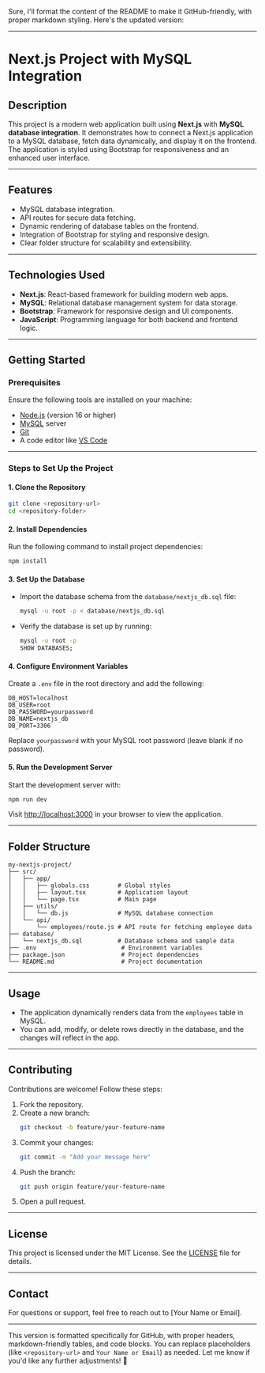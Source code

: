 Sure, I'll format the content of the README to make it GitHub-friendly, with proper markdown styling. Here's the updated version:

---

# **Next.js Project with MySQL Integration**

## **Description**
This project is a modern web application built using **Next.js** with **MySQL database integration**. It demonstrates how to connect a Next.js application to a MySQL database, fetch data dynamically, and display it on the frontend. The application is styled using Bootstrap for responsiveness and an enhanced user interface.

---

## **Features**
- MySQL database integration.
- API routes for secure data fetching.
- Dynamic rendering of database tables on the frontend.
- Integration of Bootstrap for styling and responsive design.
- Clear folder structure for scalability and extensibility.

---

## **Technologies Used**
- **Next.js**: React-based framework for building modern web apps.
- **MySQL**: Relational database management system for data storage.
- **Bootstrap**: Framework for responsive design and UI components.
- **JavaScript**: Programming language for both backend and frontend logic.

---

## **Getting Started**

### **Prerequisites**
Ensure the following tools are installed on your machine:
- [Node.js](https://nodejs.org/) (version 16 or higher)
- [MySQL](https://www.mysql.com/) server
- [Git](https://git-scm.com/)
- A code editor like [VS Code](https://code.visualstudio.com/)

---

### **Steps to Set Up the Project**

#### **1. Clone the Repository**
```bash
git clone <repository-url>
cd <repository-folder>
```

#### **2. Install Dependencies**
Run the following command to install project dependencies:
```bash
npm install
```

#### **3. Set Up the Database**
- Import the database schema from the `database/nextjs_db.sql` file:
  ```bash
  mysql -u root -p < database/nextjs_db.sql
  ```
- Verify the database is set up by running:
  ```bash
  mysql -u root -p
  SHOW DATABASES;
  ```

#### **4. Configure Environment Variables**
Create a `.env` file in the root directory and add the following:
```env
DB_HOST=localhost
DB_USER=root
DB_PASSWORD=yourpassword
DB_NAME=nextjs_db
DB_PORT=3306
```
Replace `yourpassword` with your MySQL root password (leave blank if no password).

#### **5. Run the Development Server**
Start the development server with:
```bash
npm run dev
```
Visit [http://localhost:3000](http://localhost:3000) in your browser to view the application.

---

## **Folder Structure**
```plaintext
my-nextjs-project/
├── src/
│   ├── app/
│   │   ├── globals.css        # Global styles
│   │   ├── layout.tsx         # Application layout
│   │   └── page.tsx           # Main page
│   ├── utils/
│   │   └── db.js              # MySQL database connection
│   └── api/
│       └── employees/route.js # API route for fetching employee data
├── database/
│   └── nextjs_db.sql          # Database schema and sample data
├── .env                        # Environment variables
├── package.json                # Project dependencies
└── README.md                   # Project documentation
```

---

## **Usage**
- The application dynamically renders data from the `employees` table in MySQL.
- You can add, modify, or delete rows directly in the database, and the changes will reflect in the app.

---

## **Contributing**
Contributions are welcome! Follow these steps:
1. Fork the repository.
2. Create a new branch:
   ```bash
   git checkout -b feature/your-feature-name
   ```
3. Commit your changes:
   ```bash
   git commit -m "Add your message here"
   ```
4. Push the branch:
   ```bash
   git push origin feature/your-feature-name
   ```
5. Open a pull request.

---

## **License**
This project is licensed under the MIT License. See the [LICENSE](LICENSE) file for details.

---

## **Contact**
For questions or support, feel free to reach out to [Your Name or Email].

---

This version is formatted specifically for GitHub, with proper headers, markdown-friendly tables, and code blocks. You can replace placeholders (like `<repository-url>` and `Your Name or Email`) as needed. Let me know if you'd like any further adjustments! 🚀